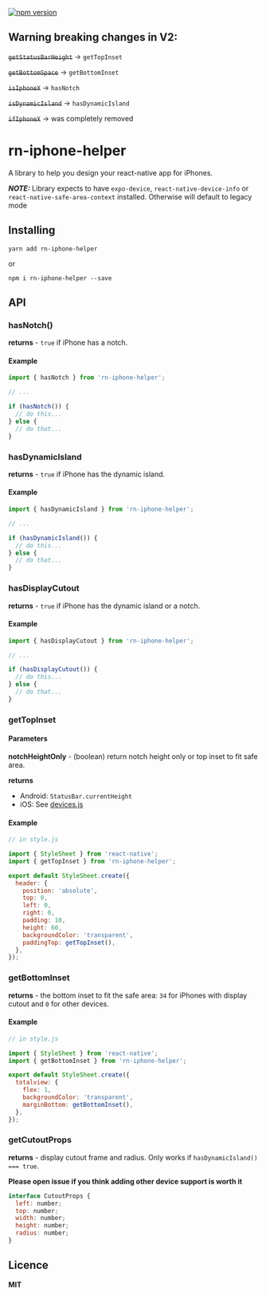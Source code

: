 [![npm version](https://badge.fury.io/js/rn-iphone-helper.svg)](https://badge.fury.io/js/rn-iphone-helper)

## Warning breaking changes in V2:

~~`getStatusBarHeight`~~ -> `getTopInset`

~~`getBottomSpace`~~ -> `getBottomInset`

~~`isIphoneX`~~ -> `hasNotch`

~~`isDynamicIsland`~~ -> `hasDynamicIsland`

~~`ifIphoneX`~~ -> was completely removed

# rn-iphone-helper

A library to help you design your react-native app for iPhones.

**_NOTE:_** Library expects to have `expo-device`, `react-native-device-info` or `react-native-safe-area-context` installed. Otherwise will default to legacy mode

## Installing

`yarn add rn-iphone-helper`

or

`npm i rn-iphone-helper --save`

## API

### hasNotch()

**returns** - `true` if iPhone has a notch.

#### Example

```js
import { hasNotch } from 'rn-iphone-helper';

// ...

if (hasNotch()) {
  // do this...
} else {
  // do that...
}
```

### hasDynamicIsland

**returns** - `true` if iPhone has the dynamic island.

#### Example

```js
import { hasDynamicIsland } from 'rn-iphone-helper';

// ...

if (hasDynamicIsland()) {
  // do this...
} else {
  // do that...
}
```

### hasDisplayCutout

**returns** - `true` if iPhone has the dynamic island or a notch.

#### Example

```js
import { hasDisplayCutout } from 'rn-iphone-helper';

// ...

if (hasDisplayCutout()) {
  // do this...
} else {
  // do that...
}
```

### getTopInset

#### Parameters

**notchHeightOnly** - (boolean) return notch height only or top inset to fit safe area.

**returns**

- Android: `StatusBar.currentHeight`
- iOS:
  See [devices.js](./devices.js)

#### Example

```js
// in style.js

import { StyleSheet } from 'react-native';
import { getTopInset } from 'rn-iphone-helper';

export default StyleSheet.create({
  header: {
    position: 'absolute',
    top: 0,
    left: 0,
    right: 0,
    padding: 10,
    height: 60,
    backgroundColor: 'transparent',
    paddingTop: getTopInset(),
  },
});
```

### getBottomInset

**returns** - the bottom inset to fit the safe area: `34` for iPhones with display cutout and `0` for other devices.

#### Example

```js
// in style.js

import { StyleSheet } from 'react-native';
import { getBottomInset } from 'rn-iphone-helper';

export default StyleSheet.create({
  totalview: {
    flex: 1,
    backgroundColor: 'transparent',
    marginBottom: getBottomInset(),
  },
});
```

### getCutoutProps

**returns** - display cutout frame and radius. Only works if `hasDynamicIsland() === true`.

**Please open issue if you think adding other device support is worth it**

```js
interface CutoutProps {
  left: number;
  top: number;
  width: number;
  height: number;
  radius: number;
}
```

## Licence

**MIT**
